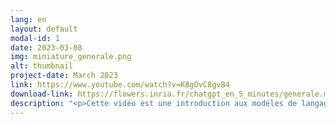 ```yaml
---
lang: en
layout: default
modal-id: 1
date: 2023-03-08
img: miniature_generale.png
alt: thumbnail
project-date: March 2023
link: https://www.youtube.com/watch?v=K8gOvC8gvB4
download-link: https://flowers.inria.fr/chatgpt_en_5_minutes/generale.mov
description: "<p>Cette vidéo est une introduction aux modèles de langage, qui sont à la base d’outils comme Chatgpt ou Bard. Elle s'adresse à un public large (par exemple élèves et enseignants de collèges et lycées, et plus généralement aux non spécialistes de l'informatique ou de l'IA). <br/><br/> En 5mn, elle fait un tour d'horizon des questions suivantes:</p> <ul><li>Comment ces modèles sont-ils \"entraînés\" ?</li><li>Sur quel type et quelle quantité de textes sont-ils entraînés, et quel est l'impact de la taille de ces corpus d'entraînement ?</li><li>Quell types de tâches sont-ils capables de réaliser, et comment peut on leur demander de réaliser ces tâches ?</li><li>Quelles sont leurs applications ?</li><li>Quels sont leurs limites et leurs biais ? Quels enjeux sociétaux ?</li><li>Quelles organisations développent ces modèles ? Certains sont-ils \"open-source\" ?</li></ul>"
---
```


